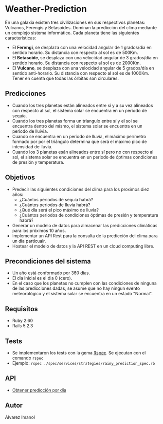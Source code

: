 # Weather-Prediction

En una galaxia existen tres civilizaciones en sus respectivos planetas: Vulcanos, Ferengis y Betasoides.
Dominan la predicción del clima mediante un complejo sistema informático.
Cada planeta tiene las siguientes características:

- El **Ferengi**, se desplaza con una velocidad angular de 1 grados/día en sentido
horario. Su distancia con respecto al sol es de 500Km.
- El **Betasoide**, se desplaza con una velocidad angular de 3 grados/día en sentido
horario. Su distancia con respecto al sol es de 2000Km.
- El **Vulcano**, se desplaza con una velocidad angular de 5 grados/día en sentido
anti-horario. Su distancia con respecto al sol es de 1000Km.
Tener en cuenta que todas las órbitas son circulares.

## Predicciones

- Cuando los tres planetas están alineados entre sí y a su vez alineados con respecto al sol, el sistema solar se encuentra en un periodo de sequía.
- Cuando los tres planetas forma un triangulo entre sí y el sol se encuentra dentro del mismo, el sistema solar se encuentra en un periodo de lluivia.
- Cuando se encuentra en un período de lluvía, el máximo perímetro formado por por el triángulo determina que será el máximo pico de intensidad de lluvia.
- Cuando los 3 planetas esán alineados entre sí pero no con respecto al sol, el sistema solar se encuentra en un periodo de óptimas condiciones de presión y temperatura.

## Objetivos
- Predecir las siguientes condiciones del clima para los proximos diez años:
  - ¿Cuántos periodos de sequía habrá?
  - ¿Cuántos periodos de lluvia habrá?
  - ¿Qué día será el pico máximo de lluvia?
  - ¿Cuántos periodos de condiciones óptimas de presión y temperatura habrá?
 - Generar un modelo de datos para almacenar las predicciones climáticas para los próximos 10 años.
 - Implementar un API Rest para la consulta de la predicción del clima para un dia particualr.
 - Hostear el modelo de datos y la API REST en un cloud computing libre.
 
 ## Precondiciones del sistema
 - Un año está conformado por 360 días.
 - El dia inicial es el dia 0 (cero).
 - En el caso que los planetas no cumplen con las condiciones de ninguna de las predicciones dadas, se asume que no hay ningun evento meteorológico y el sistema solar se encuentra en un estado "Normal".
 
  ## Requisitos
 - Ruby 2.60
 - Rails 5.2.3
 
 ## Tests
 - Se implementaron los tests con la gema [Rspec](https://github.com/rspec/rspec-rails/). Se ejecutan con el comando ```rspec```
 - Ejemplo: ```rspec ./spec/services/strategies/rainy_prediction_spec.rb```
 
 
 ## API
 - [Obtener predicción por día](https://github.com/ImaAlvarez19/Weather-Prediction/wiki/Weather-Prediction-API)
 
 ## Autor
 Alvarez Imanol
 
 
